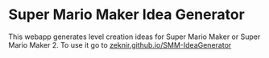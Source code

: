 # Super Mario Maker Idea Generator

This webapp generates level creation ideas for Super Mario Maker or Super Mario Maker 2.
To use it go to [zeknir.github.io/SMM-IdeaGenerator](http://zeknir.github.io/SMM-IdeaGenerator)